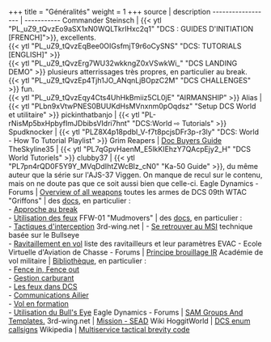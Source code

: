 +++
title = "Généralités"
weight = 1
+++
source             | description
------------------ | -----------
Commander Steinsch | {{< ytl "PL_uZ9_tQvzEo9aSX1xN0WQLTkrIHxc2q1" "DCS : GUIDES D'INITIATION [FRENCH]">}}, excellents.<br /> {{< ytl "PL_uZ9_tQvzEqBee0OIGsfmjT9r6oCySNS" "DCS: TUTORIALS [ENGLISH]" >}}<br /> {{< ytl "PL_uZ9_tQvzErg7WU32wkkngZ0xVSwkWi_" "DCS LANDING DEMO" >}} plusieurs atterrissages très propres, en particulier au break.<br /> {{< ytl "PL_uZ9_tQvzEp4Tjh1JO_ANqnLjBOpzC2M" "DCS CHALLENGES" >}} fun.<br /> {{< ytl "PL_uZ9_tQvzEqy4Cts4UhHkBmiiz5CL0jE" "AIRMANSHIP" >}}
Alias              | {{< ytl "PLbn9xVtwPNES0BUUKdHsMVnxnm0pOqdsz" "Setup DCS World et utilitaire" >}}
pickinthatbanjo    | {{< ytl "PL-rNisMp5bxHpbyfImJDbibsVIdri7hnt" "DCS:World ⇨ Tutorials" >}}
Spudknocker        | {{< ytl "PLZ8X4p18pdbl_V-f7t8pcjsDFr3p-r3ly" "DCS: World - How To Tutorial Playlist" >}}
Grim Reapers       | [Doc Buyers Guide](https://docs.google.com/spreadsheets/d/1B_lvJSAcTjajVuaS-KdlcjTZ70Uu2-ULb-O-MurpJiM/edit#gid=0)
TheSkyline35       | {{< ytl "PL7qGpvHaenM_E5lkKIEhzY7QAcpEjy2_H" "DCS World Tutoriels" >}}
clubby37           | {{< ytl "PL7pn4rQD0F5Y9Y_MVqDdIhtZWcBIz_cN0" "Ka-50 Guide" >}}, du même auteur que la série sur l'AJS-37 Viggen. On manque de recul sur le contenu, mais on ne doute pas que ce soit aussi bien que celle-ci.
Eagle Dynamics - Forums | [Overview of all weapons](https://forums.eagle.ru/showthread.php?t=158620) toutes les armes de DCS
09th WTAC "Griffons" | des [docs](http://www.09thwtac.org/index.php?app=ccs&module=pages&section=pages&id=1&category=14), en particulier :<br />- [Approche au break](http://www.09thwtac.org/index.php?app=ccs&module=pages&section=pages&id=1&record=500)<br /> - [Utilisation des feux](http://www.09thwtac.org/index.php?app=ccs&module=pages&section=pages&id=1&record=498)
FFW-01 "Mudmovers" | des [docs](https://ffw-01.fr/formation/documentation.html), en particulier :<br /> - [Tactiques d'interception](https://www.ffw-01.fr/images/documentation/interne/air-air/tactiques_Interception.pdf)
3rd-wing.net | - [Se retrouver au MSI](https://www.3rd-wing.net/lofiversion/index.php?t11483.html) technique basée sur le Bullseye <br /> - [Ravitaillement en vol](http://wiki.3rd-wing.net/index.php?title=Ravitaillement_en_vol) liste des ravitailleurs et leur paramètres
EVAC - Ecole Virtuelle d'Aviation de Chasse - Forums | [Principe brouillage IR](http://www.evac-fr.net/forums/lofiversion/index.php?t3047.html)
Académie de vol militaire | [Bibliothèque](http://avm-fr.com/documentations), en particulier : <br /> - [Fence in, Fence out](http://avm-fr.com/wiki/Fence+In+-+Fence+Out) <br /> - [Gestion carburant](http://avm-fr.com/wiki/Gestion+Carburant) <br /> - [Les feux dans DCS](http://avm-fr.com/wiki/Les+feux+dans+Digital+Combat+Simulator) <br /> - [Communications Ailier](http://avm-fr.com/docs/file/34/1-2-1%20Communications%20ailier.pdf)<br /> - [Vol en formation](http://avm-fr.com/docs/file/37/1-2-3%20Vol%20en%20formation.pdf)<br /> - [Utilisation du Bull's Eye](http://avm-fr.com/docs/file/50/3-1-1%20Bullseye.pdf)
Eagle Dynamics - Forums | [SAM Groups And Templates.](https://forums.eagle.ru/showthread.php?t=218487)
3rd-wing.net | [Mission - SEAD](http://wiki.3rd-wing.net/index.php?title=Mission:_SEAD#9K33_OSA)
Wiki HoggitWorld | [DCS enum callsigns](https://wiki.hoggitworld.com/view/DCS_enum_callsigns)
Wikipedia        | [Multiservice tactical brevity code](https://en.wikipedia.org/wiki/Multiservice_tactical_brevity_code)
